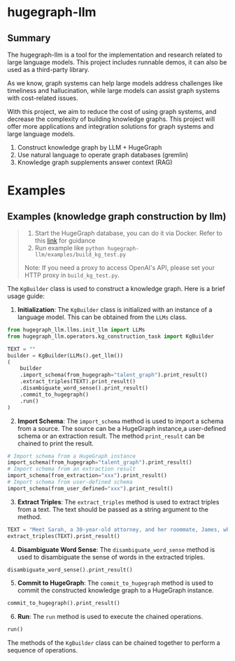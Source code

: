 # hugegraph-llm

## Summary

The hugegraph-llm is a tool for the implementation and research related to large language models.
This project includes runnable demos, it can also be used as a third-party library.

As we know, graph systems can help large models address challenges like timeliness and hallucination,
while large models can assist graph systems with cost-related issues.

With this project, we aim to reduce the cost of using graph systems, and decrease the complexity of 
building knowledge graphs. This project will offer more applications and integration solutions for 
graph systems and large language models.
1.  Construct knowledge graph by LLM + HugeGraph
2.  Use natural language to operate graph databases (gremlin)
3.  Knowledge graph supplements answer context (RAG)

# Examples

## Examples (knowledge graph construction by llm)

> 1. Start the HugeGraph database, you can do it via Docker. Refer to this [link](https://hub.docker.com/r/hugegraph/hugegraph) for guidance
> 2. Run example like `python hugegraph-llm/examples/build_kg_test.py`
> 
> Note: If you need a proxy to access OpenAI's API, please set your HTTP proxy in `build_kg_test.py`.

The `KgBuilder` class is used to construct a knowledge graph. Here is a brief usage guide:

1. **Initialization**: The `KgBuilder` class is initialized with an instance of a language model. This can be obtained from the `LLMs` class.

```python
from hugegraph_llm.llms.init_llm import LLMs
from hugegraph_llm.operators.kg_construction_task import KgBuilder

TEXT = ""
builder = KgBuilder(LLMs().get_llm())
(
    builder
    .import_schema(from_hugegraph="talent_graph").print_result()
    .extract_triples(TEXT).print_result()
    .disambiguate_word_sense().print_result()
    .commit_to_hugegraph()
    .run()
)
```

2. **Import Schema**: The `import_schema` method is used to import a schema from a source. The source can be a HugeGraph instance,a user-defined schema or an extraction result. The method `print_result` can be chained to print the result.
```python
# Import schema from a HugeGraph instance
import_schema(from_hugegraph="talent_graph").print_result()
# Import schema from an extraction result
import_schema(from_extraction="xxx").print_result()
# Import schema from user-defined schema
import_schema(from_user_defined="xxx").print_result()
```

3. **Extract Triples**: The `extract_triples` method is used to extract triples from a text. The text should be passed as a string argument to the method.

```python
TEXT = "Meet Sarah, a 30-year-old attorney, and her roommate, James, whom she's shared a home with since 2010."
extract_triples(TEXT).print_result()
```

4. **Disambiguate Word Sense**: The `disambiguate_word_sense` method is used to disambiguate the sense of words in the extracted triples.

```python
disambiguate_word_sense().print_result()
```

5. **Commit to HugeGraph**: The `commit_to_hugegraph` method is used to commit the constructed knowledge graph to a HugeGraph instance.

```python
commit_to_hugegraph().print_result()
```

6. **Run**: The `run` method is used to execute the chained operations.

```python
run()
```

The methods of the `KgBuilder` class can be chained together to perform a sequence of operations.

